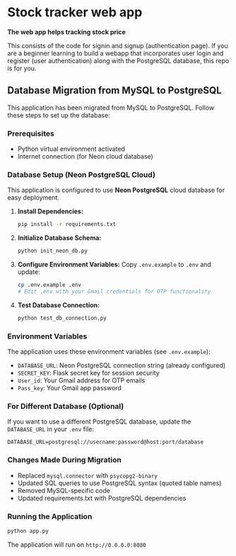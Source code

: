 # Stock tracker web app #

__The web app helps tracking stock price__

This consists of the code for signin and signup (authentication page). If you are a beginner learning to build a webapp that incorporates user login and register (user authentication) along with the PostgreSQL database, this repo is for you.

## Database Migration from MySQL to PostgreSQL

This application has been migrated from MySQL to PostgreSQL. Follow these steps to set up the database:

### Prerequisites
- Python virtual environment activated
- Internet connection (for Neon cloud database)

### Database Setup (Neon PostgreSQL Cloud)

This application is configured to use **Neon PostgreSQL** cloud database for easy deployment.

1. **Install Dependencies:**
   ```bash
   pip install -r requirements.txt
   ```

2. **Initialize Database Schema:**
   ```bash
   python init_neon_db.py
   ```

3. **Configure Environment Variables:**
   Copy `.env.example` to `.env` and update:
   ```bash
   cp .env.example .env
   # Edit .env with your Gmail credentials for OTP functionality
   ```

4. **Test Database Connection:**
   ```bash
   python test_db_connection.py
   ```

### Environment Variables

The application uses these environment variables (see `.env.example`):

- `DATABASE_URL`: Neon PostgreSQL connection string (already configured)
- `SECRET_KEY`: Flask secret key for session security  
- `User_id`: Your Gmail address for OTP emails
- `Pass_key`: Your Gmail app password

### For Different Database (Optional)

If you want to use a different PostgreSQL database, update the `DATABASE_URL` in your `.env` file:
```
DATABASE_URL=postgresql://username:password@host:port/database
```

### Changes Made During Migration

- Replaced `mysql.connector` with `psycopg2-binary`
- Updated SQL queries to use PostgreSQL syntax (quoted table names)
- Removed MySQL-specific code
- Updated requirements.txt with PostgreSQL dependencies

### Running the Application

```bash
python app.py
```

The application will run on `http://0.0.0.0:8080`